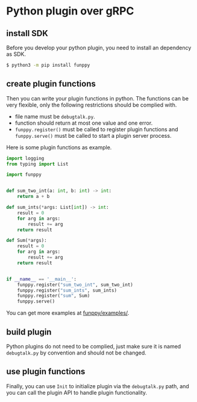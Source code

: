 # Python plugin over gRPC

## install SDK

Before you develop your python plugin, you need to install an dependency as SDK.

```bash
$ python3 -m pip install funppy
```

## create plugin functions

Then you can write your plugin functions in python. The functions can be very flexible, only the following restrictions should be complied with.

- file name must be `debugtalk.py`.
- function should return at most one value and one error.
- `funppy.register()` must be called to register plugin functions and `funppy.serve()` must be called to start a plugin server process.

Here is some plugin functions as example.

```python
import logging
from typing import List

import funppy


def sum_two_int(a: int, b: int) -> int:
    return a + b

def sum_ints(*args: List[int]) -> int:
    result = 0
    for arg in args:
        result += arg
    return result

def Sum(*args):
    result = 0
    for arg in args:
        result += arg
    return result


if __name__ == '__main__':
    funppy.register("sum_two_int", sum_two_int)
    funppy.register("sum_ints", sum_ints)
    funppy.register("sum", Sum)
    funppy.serve()
```

You can get more examples at [funppy/examples/].

## build plugin

Python plugins do not need to be complied, just make sure it is named `debugtalk.py` by convention and should not be changed.

## use plugin functions

Finally, you can use `Init` to initialize plugin via the `debugtalk.py` path, and you can call the plugin API to handle plugin functionality.


[funppy/examples/]: ../funppy/examples/
